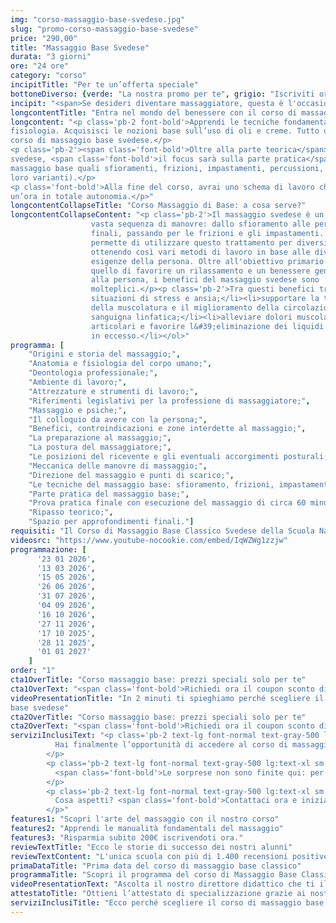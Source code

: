 ```yaml
---
img: "corso-massaggio-base-svedese.jpg"
slug: "promo-corso-massaggio-base-svedese"
price: "290,00"
title: "Massaggio Base Svedese"
durata: "3 giorni"
ore: "24 ore"
category: "corso"
incipitTitle: "Per te un’offerta speciale"
bottoneDiverso: {verde: "La nostra promo per te", grigio: "Iscriviti ora"}
incipit: "<span>Se desideri diventare massaggiatore, questa è l'occasione giusta per te.</span><span class='block py-2'>Solo per pochi giorni, hai l’opportunità di iscriverti al corso massaggio base svedese <span class='font-bold'>a soli 290€ iva inclusa </span> anziché 490€.</span><span class='block py-2'>Cosa aspetti?<span class='font-bold'> Risparmia subito 200€.</span></span><span class='block py-2'>Se ti iscrivi oggi, <span class='font-bold'>in omaggio  il video corso professionale di massaggio.</span></span>"
longcontentTitle: "Entra nel mondo del benessere con il corso di massaggio base classico"            
longcontent: "<p class='pb-2 font-bold'>Apprendi le tecniche fondamentali del massaggio. Studia i fondamenti dell’anatomia e della
fisiologia. Acquisisci le nozioni base sull’uso di oli e creme. Tutto questo è racchiuso nel
corso di massaggio base svedese.</p>
<p class='pb-2'><span class='font-bold'>Oltre alla parte teorica</span> sui benefici e le relative controindicazioni del massaggio base
svedese, <span class='font-bold'>il focus sarà sulla parte pratica</span>, specialmente sull’apprendimento delle tecniche del
massaggio base quali sfioramenti, frizioni, impastamenti, percussioni, vibrazioni (in tutte le
loro varianti).</p>
<p class='font-bold'>Alla fine del corso, avrai uno schema di lavoro che ti permetterà di eseguire il massaggio di
un’ora in totale autonomia.</p>"
longcontentCollapseTitle: "Corso Massaggio di Base: a cosa serve?"
longcontentCollapseContent: "<p class='pb-2'>Il massaggio svedese è un massaggio completo che comprende una
                  vasta sequenza di manovre: dallo sfioramento alle percussioni
                  finali, passando per le frizioni e gli impastamenti. Questo ci
                  permette di utilizzare questo trattamento per diversi scopi,
                  ottenendo così vari metodi di lavoro in base alle diverse
                  esigenze della persona. Oltre all'obiettivo primario che è
                  quello di favorire un rilassamento e un benessere generale
                  alla persona, i benefici del massaggio svedese sono
                  molteplici.</p><p class='pb-2'>Tra questi benefici troviamo:</p><ol class='relative list-outside list-decimal ml-6'><li>ridurre le
                  situazioni di stress e ansia;</li><li>supportare la tonificazione
                  della muscolatura e il miglioramento della circolazione
                  sanguigna linfatica;</li><li>alleviare dolori muscolari e
                  articolari e favorire l&#39;eliminazione dei liquidi e tossine
                  in eccesso.</li></ol>"
programma: [
    "Origini e storia del massaggio;",
    "Anatomia e fisiologia del corpo umano;",
    "Deontologia professionale;",
    "Ambiente di lavoro;",
    "Attrezzature e strumenti di lavoro;",
    "Riferimenti legislativi per la professione di massaggiatore;",
    "Massaggio e psiche;",
    "Il colloquio da avere con la persona;",
    "Benefici, controindicazioni e zone interdette al massaggio;",
    "La preparazione al massaggio;",
    "La postura del massaggiatore;",
    "Le posizioni del ricevente e gli eventuali accorgimenti posturali;",
    "Meccanica delle manovre di massaggio;",
    "Direzione del massaggio e punti di scarico;",
    "Le tecniche del massaggio base: sfioramento, frizioni, impastamenti, vibrazioni e percussioni in tutte le loro varianti e manovre;",
    "Parte pratica del massaggio base;",
    "Prova pratica finale con esecuzione del massaggio di circa 60 minuti;",
    "Ripasso teorico;",
    "Spazio per approfondimenti finali."]
requisiti: "Il Corso di Massaggio Base Classico Svedese della Scuola Nazionale di Massaggio Tao® è il corso per eccellenza più completo tra tutti. Esso è aperto e rivolto a chiunque, quindi non è necessario avere un'esperienza di base precedente. Il Massaggio Base Classico Svedese è particolarmente consigliato a chi non ha esperienza nelle tecniche di massaggio occidentali quali Sfioramenti, Frizioni, Impastamenti, Vibrazioni e Percussioni in tutte le loro varianti."
videosrc: "https://www.youtube-nocookie.com/embed/IqWZWg1zzjw"
programmazione: [
      '23 01 2026',
      '13 03 2026',
      '15 05 2026',
      '26 06 2026',
      '31 07 2026',
      '04 09 2026',
      '16 10 2026',
      '27 11 2026',
      '17 10 2025',
      '28 11 2025',
      '01 01 2027'
    ]
order: "1"
cta1OverTitle: "Corso massaggio base: prezzi speciali solo per te"
cta1OverText: "<span class='font-bold'>Richiedi ora il coupon sconto di 200€</span> per il corso di massaggio base svedese e ottieni in omaggio il video corso di massaggio professionale."
videoPresentationTitle: "In 2 minuti ti spieghiamo perché scegliere il corso di massaggio
base svedese"
cta2OverTitle: "Corso massaggio base: prezzi speciali solo per te"
cta2OverText: "<span class='font-bold'>Richiedi ora il coupon sconto di 200€</span> per il corso di massaggio base svedese e ottieni in omaggio il video corso di massaggio professionale."
serviziInclusiText: "<p class='pb-2 text-lg font-normal text-gray-500 lg:text-xl sm:px-16 lg:px-48 text-justify'>
          Hai finalmente l’opportunità di accedere al corso di massaggio base svedese a un prezzo speciale. <span class='font-bold'>Solo 290€ invece di 490€ per dare una svolta alla tua vita professionale.</span>.
        </p>
        <p class='pb-2 text-lg font-normal text-gray-500 lg:text-xl sm:px-16 lg:px-48 text-justify'>
          <span class='font-bold'>Le sorprese non sono finite qui: per te in omaggio se ti iscrivi oggi un video corso professionale di massaggio,</span> così potrai ripassare gratuitamente ogni volta che vorrai le principali tecniche di massaggio.
        </p>
        <p class='pb-2 text-lg font-normal text-gray-500 lg:text-xl sm:px-16 lg:px-48 text-justify'>
          Cosa aspetti? <span class='font-bold'>Contattaci ora e inizia il tuo percorso nel mondo del massaggio</span>
        </p>"
features1: "Scopri l'arte del massaggio con il nostro corso"
features2: "Apprendi le manualità fondamentali del massaggio"
features3: "Risparmia subito 200€ iscrivendoti ora."      
reviewTextTitle: "Ecco le storie di successo dei nostri alunni"        
reviewTextContent: "L'unica scuola con più di 1.400 recensioni positive su Google e Facebook" 
primaDataTitle: "Prima data del corso di massaggio base classico"
programmaTitle: "Scopri il programma del corso di Massaggio Base Classico Svedese" 
videoPresentationText: "Ascolta il nostro direttore didattico che ti illustra i vantaggi del corso massaggio di base."
attestatoTitle: "Ottieni l’attestato di specializzazione grazie ai nostri corsi per diventare massaggiatore"
serviziInclusiTitle: "Ecco perché scegliere il corso di massaggio base classico svedese"
---
```

